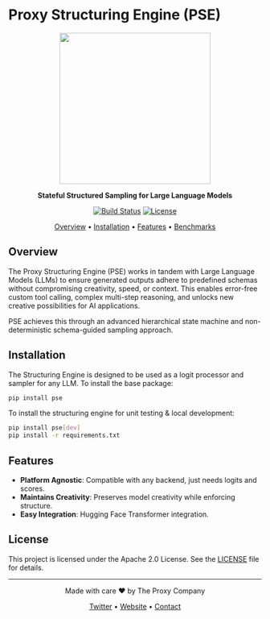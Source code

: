 # Proxy Structuring Engine (PSE)

<p align="center">
  <img src="logo.png" alt="" height="300"/>
</p>

<p align="center">
  <strong>Stateful Structured Sampling for Large Language Models</strong>
</p>

<p align="center">
  <!-- Badges -->
  <a href="https://github.com/TheProxyCompany/proxy-structuring-engine/actions/workflows/python-app.yml"><img src="https://github.com/TheProxyCompany/proxy-structuring-engine/actions/workflows/python-app.yml/badge.svg" alt="Build Status"></a>
  <a href="https://github.com/TheProxyCompany/proxy-structuring-engine/blob/main/LICENSE"><img src="https://img.shields.io/badge/license-Apache%202.0-blue.svg" alt="License"></a>
</p>

<p align="center">
  <a href="#overview">Overview</a> •
  <a href="#installation">Installation</a> •
  <a href="#features">Features</a> •
  <a href="#benchmarks">Benchmarks</a>
</p>

## Overview

The Proxy Structuring Engine (PSE) works in tandem with Large Language Models (LLMs) to ensure generated outputs adhere to predefined schemas without compromising creativity, speed, or context. This enables error-free custom tool calling, complex multi-step reasoning, and unlocks new creative possibilities for AI applications.

PSE achieves this through an advanced hierarchical state machine and non-deterministic schema-guided sampling approach.

## Installation

The Structuring Engine is designed to be used as a logit processor and sampler for any LLM.
To install the base package:

```bash
pip install pse
```

To install the structuring engine for unit testing & local development:
```bash
pip install pse[dev]
pip install -r requirements.txt
```

## Features

- **Platform Agnostic**: Compatible with any backend, just needs logits and scores.
- **Maintains Creativity**: Preserves model creativity while enforcing structure.
- **Easy Integration**: Hugging Face Transformer integration.

## License

This project is licensed under the Apache 2.0 License. See the [LICENSE](LICENSE) file for details.

---

<p align="center">
  Made with care ❤️ by The Proxy Company
</p>

<p align="center">
  <a href="https://x.com/TheProxyCompany">Twitter</a> •
  <a href="https://www.theproxycompany.com">Website</a> •
  <a href="mailto:contact@theproxycompany.com">Contact</a>
</p>

